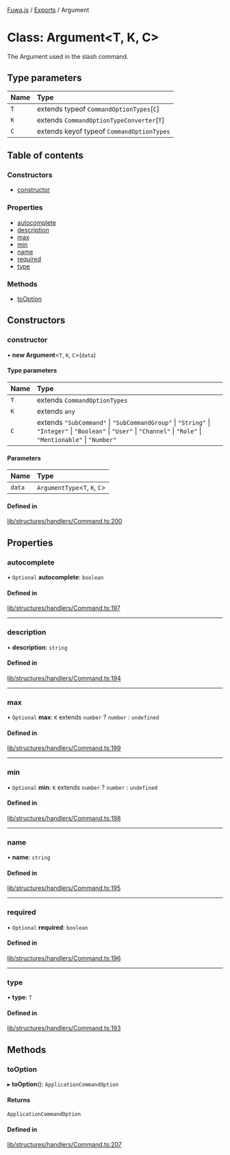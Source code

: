 [Fuwa.js](../README.md) / [Exports](../modules.md) / Argument

# Class: Argument<T, K, C\>

The Argument used in the slash command.

## Type parameters

| Name | Type |
| :------ | :------ |
| `T` | extends typeof `CommandOptionTypes`[`C`] |
| `K` | extends `CommandOptionTypeConverter`[`T`] |
| `C` | extends keyof typeof `CommandOptionTypes` |

## Table of contents

### Constructors

- [constructor](Argument.md#constructor)

### Properties

- [autocomplete](Argument.md#autocomplete)
- [description](Argument.md#description)
- [max](Argument.md#max)
- [min](Argument.md#min)
- [name](Argument.md#name)
- [required](Argument.md#required)
- [type](Argument.md#type)

### Methods

- [toOption](Argument.md#tooption)

## Constructors

### constructor

• **new Argument**<`T`, `K`, `C`\>(`data`)

#### Type parameters

| Name | Type |
| :------ | :------ |
| `T` | extends `CommandOptionTypes` |
| `K` | extends `any` |
| `C` | extends ``"SubCommand"`` \| ``"SubCommandGroup"`` \| ``"String"`` \| ``"Integer"`` \| ``"Boolean"`` \| ``"User"`` \| ``"Channel"`` \| ``"Role"`` \| ``"Mentionable"`` \| ``"Number"`` |

#### Parameters

| Name | Type |
| :------ | :------ |
| `data` | `ArgumentType`<`T`, `K`, `C`\> |

#### Defined in

[lib/structures/handlers/Command.ts:200](https://github.com/Fuwajs/Fuwa.js/blob/8345c96/src/lib/structures/handlers/Command.ts#L200)

## Properties

### autocomplete

• `Optional` **autocomplete**: `boolean`

#### Defined in

[lib/structures/handlers/Command.ts:197](https://github.com/Fuwajs/Fuwa.js/blob/8345c96/src/lib/structures/handlers/Command.ts#L197)

___

### description

• **description**: `string`

#### Defined in

[lib/structures/handlers/Command.ts:194](https://github.com/Fuwajs/Fuwa.js/blob/8345c96/src/lib/structures/handlers/Command.ts#L194)

___

### max

• `Optional` **max**: `K` extends `number` ? `number` : `undefined`

#### Defined in

[lib/structures/handlers/Command.ts:199](https://github.com/Fuwajs/Fuwa.js/blob/8345c96/src/lib/structures/handlers/Command.ts#L199)

___

### min

• `Optional` **min**: `K` extends `number` ? `number` : `undefined`

#### Defined in

[lib/structures/handlers/Command.ts:198](https://github.com/Fuwajs/Fuwa.js/blob/8345c96/src/lib/structures/handlers/Command.ts#L198)

___

### name

• **name**: `string`

#### Defined in

[lib/structures/handlers/Command.ts:195](https://github.com/Fuwajs/Fuwa.js/blob/8345c96/src/lib/structures/handlers/Command.ts#L195)

___

### required

• `Optional` **required**: `boolean`

#### Defined in

[lib/structures/handlers/Command.ts:196](https://github.com/Fuwajs/Fuwa.js/blob/8345c96/src/lib/structures/handlers/Command.ts#L196)

___

### type

• **type**: `T`

#### Defined in

[lib/structures/handlers/Command.ts:193](https://github.com/Fuwajs/Fuwa.js/blob/8345c96/src/lib/structures/handlers/Command.ts#L193)

## Methods

### toOption

▸ **toOption**(): `ApplicationCommandOption`

#### Returns

`ApplicationCommandOption`

#### Defined in

[lib/structures/handlers/Command.ts:207](https://github.com/Fuwajs/Fuwa.js/blob/8345c96/src/lib/structures/handlers/Command.ts#L207)
